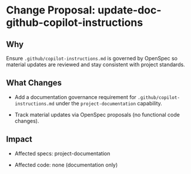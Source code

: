# Change Proposal: update-doc-github-copilot-instructions

## Why

Ensure `.github/copilot-instructions.md` is governed by OpenSpec so material updates are reviewed and stay consistent with project standards.

## What Changes

- Add a documentation governance requirement for `.github/copilot-instructions.md` under the `project-documentation` capability.

- Track material updates via OpenSpec proposals (no functional code changes).

## Impact

- Affected specs: project-documentation

- Affected code: none (documentation only)
